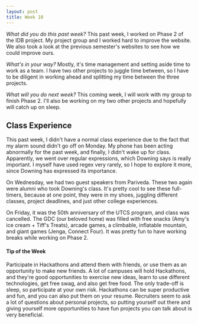 ```yaml
---
layout: post
title: Week 10
---
```


_What did you do this past week?_ This past week, I worked on Phase 2 of the IDB project. My project group and I worked hard to improve the website. We also took a look at the previous semester's websites to see how we could improve ours.

_What's in your way?_ Mostly, it's time management and setting aside time to work as a team. I have two other projects to juggle time between, so I have to be diligent in working ahead and splitting my time between the three projects.

_What will you do next week?_ This coming week, I will work with my group to finish Phase 2. I'll also be working on my two other projects and hopefully will catch up on sleep.


## Class Experience
This past week, I didn't have a normal class experience due to the fact that my alarm sound didn't go off on Monday. My phone has been acting abnormally for the past week, and finally, I didn't wake up for class. Apparently, we went over regular expressions, which Downing says is really important. I myself have used regex very rarely, so I hope to explore it more, since Downing has expressed its importance.

On Wednesday, we had two guest speakers from Pariveda. These two again were alumni who took Downing's class. It's pretty cool to see these full-timers, because at one point, they were in my shoes, juggling different classes, project deadlines, and just other college experiences.

On Friday, it was the 50th anniversary of the UTCS program, and class was cancelled. The GDC (our beloved home) was filled with free snacks (Amy's ice cream + Tiff's Treats), arcade games, a climbable, inflatable mountain, and giant games (Jenga, Connect Four). It was pretty fun to have working breaks while working on Phase 2.

#### Tip of the Week
Participate in Hackathons and attend them with friends, or use them as an opportunity to make new friends. A lot of campuses will hold Hackathons, and they're good opportunities to exercise new ideas, learn to use different technologies, get free swag, and also get free food. The only trade-off is sleep, so participate at your own risk. Hackathons can be super productive and fun, and you can also put them on your resume. Recruiters seem to ask a lot of questions about personal projects, so putting yourself out there and giving yourself more opportunities to have fun projects you can talk about is very beneficial. 
